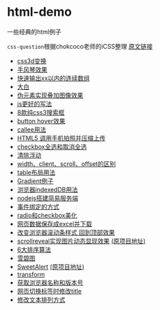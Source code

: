 html-demo
=========

一些经典的html例子

`css-question`根据chokcoco老师的iCSS整理
[原文链接](https://github.com/chokcoco/iCSS)

- [css3d变换](https://github.com/carolyicheng666/html-demo/blob/master/3D-css-transition.html)
- [手风琴效果](https://github.com/carolyicheng666/html-demo/blob/master/Accordion.html)
- [快速输出xx以内的连续数组](https://github.com/carolyicheng666/html-demo/blob/master/ali.js)
- [大白](https://github.com/carolyicheng666/html-demo/blob/master/Baymax.html)
- [伪元素实现叠加图像效果](https://github.com/carolyicheng666/html-demo/blob/master/before-after-imageStack.html)
- [js更好的写法](https://github.com/carolyicheng666/html-demo/blob/master/betterJs.js)
- [8款纯css3搜索框](https://github.com/carolyicheng666/html-demo/blob/master/button.html)
- [button hover效果](https://github.com/carolyicheng666/html-demo/blob/master/buttonhover.html)
- [callee用法](https://github.com/carolyicheng666/html-demo/blob/master/callee.js)
- [HTML5 调用手机拍照并压缩上传](https://github.com/carolyicheng666/html-demo/blob/master/camera.html)
- [checkbox全选和取消全选](https://github.com/carolyicheng666/html-demo/blob/master/checkbox.html)
- [清除浮动](https://github.com/carolyicheng666/html-demo/blob/master/clearfix.html)
- [width、client、scroll、offset的区别](https://github.com/carolyicheng666/html-demo/blob/master/client-scroll-offset.html)
- [table布局用法](https://github.com/carolyicheng666/html-demo/blob/master/display-table.html)
- [Gradient例子](https://github.com/carolyicheng666/html-demo/blob/master/gradient.html)
- [浏览器indexedDB用法](https://github.com/carolyicheng666/html-demo/blob/master/indexedDB.html)
- [nodejs搭建简易服务端](https://github.com/carolyicheng666/html-demo/blob/master/node-server.js)
- [事件绑定的方式](https://github.com/carolyicheng666/html-demo/blob/master/onclick.html)
- [radio和checkbox美化](https://github.com/carolyicheng666/html-demo/blob/master/radio-checkbox.html)
- [网页数据保存成excel并下载](https://github.com/carolyicheng666/html-demo/blob/master/saveAsExcelFile.html)
- [改变浏览器滚动条样式 回到顶部效果](https://github.com/carolyicheng666/html-demo/blob/master/scrollAndGotop.html)
- [scrollreveal实现图片动态显现效果](https://github.com/carolyicheng666/html-demo/blob/master/scrollreveal.html) [(原项目地址)](https://github.com/jlmakes/scrollreveal)
- [6大排序算法](https://github.com/carolyicheng666/html-demo/blob/master/sort.js)
- [雪碧图](https://github.com/carolyicheng666/html-demo/blob/master/sprite.html)
- [SweetAlert](https://github.com/carolyicheng666/html-demo/blob/master/sweetalert.html) [(原项目地址)](https://github.com/t4t5/sweetalert)
- [transform](https://github.com/carolyicheng666/html-demo/blob/master/transform.html)
- [获取浏览器名称和版本号](https://github.com/carolyicheng666/html-demo/blob/master/version.html)
- [网页切换标签时修改title](https://github.com/carolyicheng666/html-demo/blob/master/visibilitychange.html)
- [修改文本排列方式](https://github.com/carolyicheng666/html-demo/blob/master/writing-mode.html)

